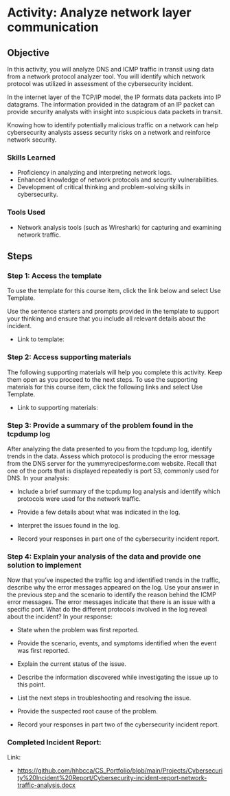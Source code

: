 # Activity: Analyze network layer communication


## Objective

In this activity, you will analyze DNS and ICMP traffic in transit using data from a network protocol analyzer tool. You will identify which network protocol was utilized in assessment of the cybersecurity incident. 

In the internet layer of the TCP/IP model, the IP formats data packets into IP datagrams. The information provided in the datagram of an IP packet can provide security analysts with insight into suspicious data packets in transit.

Knowing how to identify potentially malicious traffic on a network can help cybersecurity analysts assess security risks on a network and reinforce network security.

### Skills Learned

- Proficiency in analyzing and interpreting network logs.
- Enhanced knowledge of network protocols and security vulnerabilities.
- Development of critical thinking and problem-solving skills in cybersecurity.

### Tools Used

- Network analysis tools (such as Wireshark) for capturing and examining network traffic.

## Steps

### Step 1: Access the template
To use the template for this course item, click the link below and select Use Template. 

Use the sentence starters and prompts provided in the template to support your thinking and ensure that you include all relevant details about the incident.

- Link to template: 

### Step 2: Access supporting materials  
The following supporting materials will help you complete this activity. Keep them open as you proceed to the next steps. 
To use the supporting materials for this course item,  click the following links and select Use Template. 

- Link to supporting materials: 

### Step 3: Provide a summary of the problem found in the tcpdump log
After analyzing the data presented to you from the tcpdump log, identify trends in the data. Assess which protocol is producing the error message from the DNS server for the yummyrecipesforme.com website. Recall that one of the ports that is displayed repeatedly is port 53, commonly used for DNS. In your analysis:  

- Include a brief summary of the tcpdump log analysis and identify which protocols were used for the network traffic.

- Provide a few details about what was indicated in the log.

- Interpret the issues found in the log.

- Record your responses in part one of the cybersecurity incident report.  

### Step 4: Explain your analysis of the data and provide one solution to implement 
Now that you’ve inspected the traffic log and identified trends in the traffic, describe why the error messages appeared on the log. Use your answer in the previous step and the scenario to identify the reason behind the ICMP error messages. The error messages indicate that there is an issue with a specific port. What do the different protocols involved in the log reveal about the incident? In your response:

- State when the problem was first reported.

- Provide the scenario, events, and symptoms identified when the event was first reported.

- Explain the current status of the issue.  

- Describe the information discovered while investigating the issue up to this point.

- List the next steps in troubleshooting and resolving the issue.

- Provide the suspected root cause of the problem.

- Record your responses in part two of the cybersecurity incident report. 

### Completed Incident Report:

Link:
- https://github.com/hhbcca/CS_Portfolio/blob/main/Projects/Cybersecurity%20Incident%20Report/Cybersecurity-incident-report-network-traffic-analysis.docx

